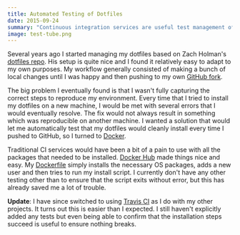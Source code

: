 ```yaml
---
title: Automated Testing of Dotfiles
date: 2015-09-24
summary: "Continuous integration services are useful test management of dotfiles and ensure smooth deployment."
image: test-tube.png
---
```


Several years ago I started managing my dotfiles based on Zach Holman's [dotfiles repo](https://github.com/holman/dotfiles).
His setup is quite nice and I found it relatively easy to adapt to my own purposes.
My workflow generally consisted of making a bunch of local changes until I was happy and then pushing to my own [GitHub fork](https://github.com/michaelmior/dotfiles).

The big problem I eventually found is that I wasn't fully capturing the correct steps to reproduce my environment.
Every time that I tried to install my dotfiles on a new machine, I would be met with several errors that I would eventually resolve.
The fix would not always result in something which was reproducible on another machine.
I wanted a solution that would let me automatically test that my dotfiles would cleanly install every time I pushed to GitHub, so I turned to [Docker](https://www.docker.com/).

Traditional CI services would have been a bit of a pain to use with all the packages that needed to be installed.
[Docker Hub](https://hub.docker.com/r/michaelmior/dotfiles/) made things nice and easy.
My [Dockerfile](https://github.com/michaelmior/dotfiles/blob/a9eae90d466958948a53b3b583d69eba844ed8f7/Dockerfile) simply installs the necessary OS packages, adds a new user and then tries to run my install script.
I currently don't have any other testing other than to ensure that the script exits without error, but this has already saved me a lot of trouble.

**Update**: I have since switched to using [Travis CI](https://travis-ci.org/michaelmior/dotfiles) as I do with my other projects. It turns out this is easier than I expected. I still haven't explicitly added any tests but even being able to confirm that the installation steps succeed is useful to ensure nothing breaks.
